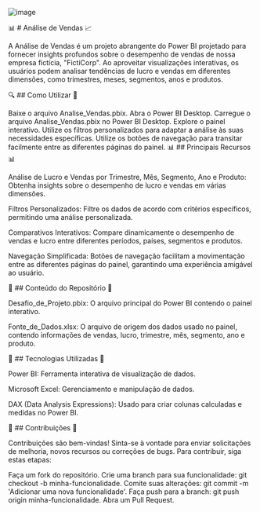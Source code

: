 ![image](https://github.com/IsaMocellin/Projeto-Power-BI-Analyst/assets/131546311/5f179b0e-0e85-4b9a-8760-01c3f908f87f)


📊 # Análise de Vendas 📈

A Análise de Vendas é um projeto abrangente do Power BI projetado para fornecer insights profundos sobre o desempenho de vendas de nossa empresa fictícia, "FictiCorp". Ao aproveitar visualizações interativas, os usuários podem analisar tendências de lucro e vendas em diferentes dimensões, como trimestres, meses, segmentos, anos e produtos.

🔍 ## Como Utilizar 🔮

Baixe o arquivo Analise_Vendas.pbix.
Abra o Power BI Desktop.
Carregue o arquivo Analise_Vendas.pbix no Power BI Desktop.
Explore o painel interativo. Utilize os filtros personalizados para adaptar a análise às suas necessidades específicas.
Utilize os botões de navegação para transitar facilmente entre as diferentes páginas do painel.
📊 ## Principais Recursos 📊

Análise de Lucro e Vendas por Trimestre, Mês, Segmento, Ano e Produto: Obtenha insights sobre o desempenho de lucro e vendas em várias dimensões.

Filtros Personalizados: Filtre os dados de acordo com critérios específicos, permitindo uma análise personalizada.

Comparativos Interativos: Compare dinamicamente o desempenho de vendas e lucro entre diferentes períodos, países, segmentos e produtos.

Navegação Simplificada: Botões de navegação facilitam a movimentação entre as diferentes páginas do painel, garantindo uma experiência amigável ao usuário.

📂 ## Conteúdo do Repositório 📂

Desafio_de_Projeto.pbix: O arquivo principal do Power BI contendo o painel interativo.

Fonte_de_Dados.xlsx: O arquivo de origem dos dados usado no painel, contendo informações de vendas, lucro, trimestre, mês, segmento, ano e produto.

🚀 ## Tecnologias Utilizadas 🚀

Power BI: Ferramenta interativa de visualização de dados.

Microsoft Excel: Gerenciamento e manipulação de dados.

DAX (Data Analysis Expressions): Usado para criar colunas calculadas e medidas no Power BI.

🤝 ## Contribuições 🌟

Contribuições são bem-vindas! Sinta-se à vontade para enviar solicitações de melhoria, novos recursos ou correções de bugs. Para contribuir, siga estas etapas:

Faça um fork do repositório.
Crie uma branch para sua funcionalidade: git checkout -b minha-funcionalidade.
Comite suas alterações: git commit -m 'Adicionar uma nova funcionalidade'.
Faça push para a branch: git push origin minha-funcionalidade.
Abra um Pull Request.
